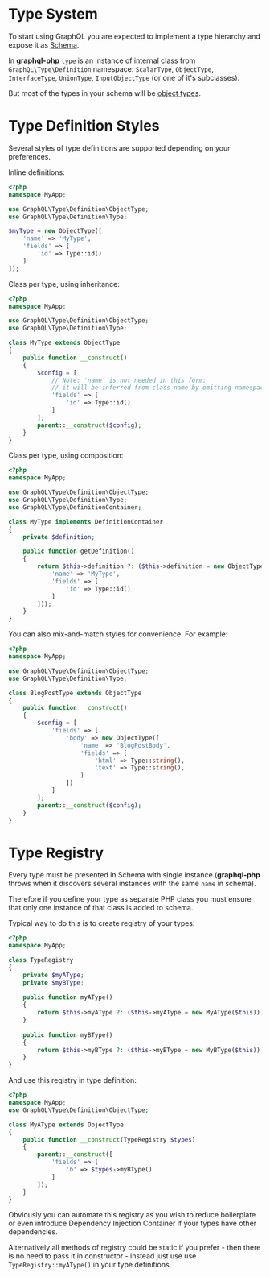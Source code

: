 # Type System
To start using GraphQL you are expected to implement a type hierarchy and expose it as [Schema](type-system/schema/). 

In **graphql-php** `type` is an instance of internal class from 
`GraphQL\Type\Definition` namespace: `ScalarType`, `ObjectType`, `InterfaceType`, 
`UnionType`, `InputObjectType` (or one of it's subclasses).

But most of the types in your schema will be [object types](/type-system/object-types/).

# Type Definition Styles
Several styles of type definitions are supported depending on your preferences.

Inline definitions:
```php
<?php
namespace MyApp;

use GraphQL\Type\Definition\ObjectType;
use GraphQL\Type\Definition\Type;

$myType = new ObjectType([
    'name' => 'MyType',
    'fields' => [
        'id' => Type::id()
    ]
]);
```

Class per type, using inheritance:
```php
<?php
namespace MyApp;

use GraphQL\Type\Definition\ObjectType;
use GraphQL\Type\Definition\Type;

class MyType extends ObjectType
{
    public function __construct()
    {
        $config = [
            // Note: 'name' is not needed in this form:
            // it will be inferred from class name by omitting namespace and dropping "Type" suffix
            'fields' => [
                'id' => Type::id()
            ]
        ];
        parent::__construct($config);
    }
}
```

Class per type, using composition:
```php
<?php
namespace MyApp;

use GraphQL\Type\Definition\ObjectType;
use GraphQL\Type\Definition\Type;
use GraphQL\Type\DefinitionContainer;

class MyType implements DefinitionContainer
{
    private $definition;

    public function getDefinition()
    {
        return $this->definition ?: ($this->definition = new ObjectType([
            'name' => 'MyType',
            'fields' => [
                'id' => Type::id()
            ]
        ]));
    }
}
```

You can also mix-and-match styles for convenience. For example:
```php
<?php
namespace MyApp;

use GraphQL\Type\Definition\ObjectType;
use GraphQL\Type\Definition\Type;

class BlogPostType extends ObjectType
{
    public function __construct()
    {
        $config = [
            'fields' => [
                'body' => new ObjectType([
                    'name' => 'BlogPostBody',
                    'fields' => [
                        'html' => Type::string(),
                        'text' => Type::string(),
                    ]
                ])
            ]
        ];
        parent::__construct($config);
    }
}
```

# Type Registry
Every type must be presented in Schema with single instance (**graphql-php** 
throws when it discovers several instances with the same `name` in schema).

Therefore if you define your type as separate PHP class you must ensure that only one 
instance of that class is added to schema.

Typical way to do this is to create registry of your types:

```php
<?php
namespace MyApp;

class TypeRegistry
{
    private $myAType;
    private $myBType;
    
    public function myAType()
    {
        return $this->myAType ?: ($this->myAType = new MyAType($this));
    }
    
    public function myBType()
    {
        return $this->myBType ?: ($this->myBType = new MyBType($this));
    }
}
```
And use this registry in type definition:

```php
<?php
namespace MyApp;
use GraphQL\Type\Definition\ObjectType;

class MyAType extends ObjectType
{
    public function __construct(TypeRegistry $types) 
    {
        parent::__construct([
            'fields' => [
                'b' => $types->myBType()                
            ]
        ]);
    }
}
```
Obviously you can automate this registry as you wish to reduce boilerplate or even 
introduce Dependency Injection Container if your types have other dependencies.

Alternatively all methods of registry could be static if you prefer - then there is no need
to pass it in constructor - instead just use use `TypeRegistry::myAType()` in your type definitions.
